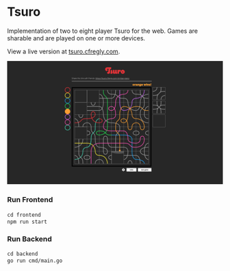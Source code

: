 # Tsuro

Implementation of two to eight player Tsuro for the web. Games are sharable and are played on one or more devices.

View a live version at [tsuro.cfregly.com](https://tsuro.cfregly.com).

[game]: screenshot.png
![alt text][game]

### Run Frontend
```
cd frontend
npm run start
```

### Run Backend
```
cd backend
go run cmd/main.go
```